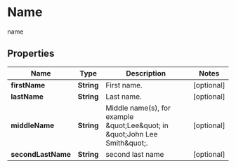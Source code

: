 

# Name

name

## Properties

| Name | Type | Description | Notes |
|------------ | ------------- | ------------- | -------------|
|**firstName** | **String** | First name. |  [optional] |
|**lastName** | **String** | Last name. |  [optional] |
|**middleName** | **String** | Middle name(s), for example \&quot;Lee\&quot; in \&quot;John Lee Smith\&quot;. |  [optional] |
|**secondLastName** | **String** | second last name |  [optional] |



